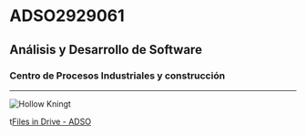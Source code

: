 # ADSO2929061
## Análisis y Desarrollo de Software

### Centro de Procesos Industriales  y construcción


---

![Hollow Kningt](https://tinyurl.com/yz8wrazx)

t[Files in Drive - ADSO](https://tinyurl.com/4657t2vw)
